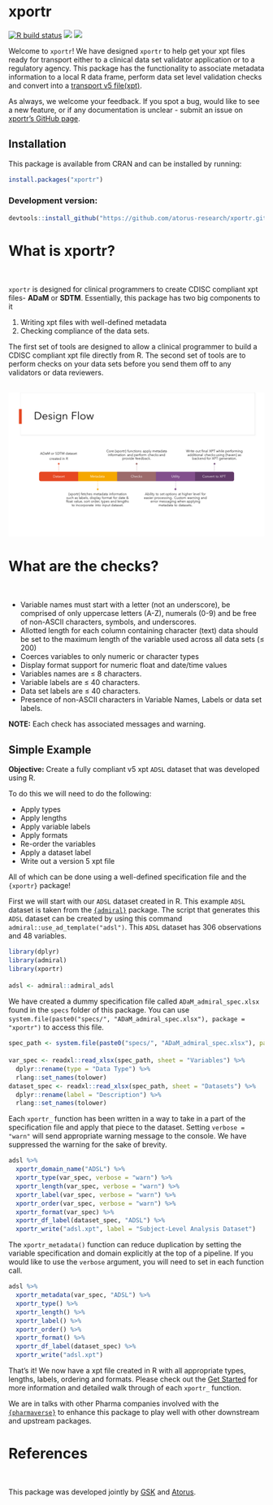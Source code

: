 
<!-- README.md is generated from README.Rmd. Please edit that file -->

# xportr <img src="man/figures/logo.png" align="right" alt="" width="120" />

<!-- badges: start -->

[![R build
status](https://github.com/atorus-research/xportr/workflows/R-CMD-check/badge.svg)](https://github.com/atorus-research/xportr/actions?workflow=R-CMD-check)
[<img src="https://img.shields.io/codecov/c/gh/atorus-research/xportr">](https://app.codecov.io/gh/atorus-research/xportr)
[<img src="https://img.shields.io/badge/License-MIT-blue.svg">](https://github.com/atorus-research/xportr/blob/master/LICENSE)
<!-- badges: end -->

Welcome to `xportr`! We have designed `xportr` to help get your xpt
files ready for transport either to a clinical data set validator
application or to a regulatory agency. This package has the
functionality to associate metadata information to a local R data frame,
perform data set level validation checks and convert into a [transport
v5
file(xpt)](https://documentation.sas.com/doc/en/pgmsascdc/9.4_3.5/movefile/n1xbwdre0giahfn11c99yjkpi2yb.htm).

As always, we welcome your feedback. If you spot a bug, would like to
see a new feature, or if any documentation is unclear - submit an issue
on [xportr’s GitHub
page](https://github.com/atorus-research/xportr/issues).

## Installation

This package is available from CRAN and can be installed by running:

``` r
install.packages("xportr")
```

### Development version:

``` r
devtools::install_github("https://github.com/atorus-research/xportr.git", ref = "devel")
```

# What is xportr?

<br>

`xportr` is designed for clinical programmers to create CDISC compliant
xpt files- **ADaM** or **SDTM**. Essentially, this package has two big
components to it

1.  Writing xpt files with well-defined metadata
2.  Checking compliance of the data sets.

The first set of tools are designed to allow a clinical programmer to
build a CDISC compliant xpt file directly from R. The second set of
tools are to perform checks on your data sets before you send them off
to any validators or data reviewers.

<br>

<img src="man/figures/design_flow.png">

<br>

# What are the checks?

<br>

- Variable names must start with a letter (not an underscore), be
  comprised of only uppercase letters (A-Z), numerals (0-9) and be free
  of non-ASCII characters, symbols, and underscores.
- Allotted length for each column containing character (text) data
  should be set to the maximum length of the variable used across all
  data sets (≤ 200)
- Coerces variables to only numeric or character types
- Display format support for numeric float and date/time values
- Variables names are ≤ 8 characters.
- Variable labels are ≤ 40 characters.
- Data set labels are ≤ 40 characters.
- Presence of non-ASCII characters in Variable Names, Labels or data set
  labels.

**NOTE:** Each check has associated messages and warning.

## Simple Example

**Objective:** Create a fully compliant v5 xpt `ADSL` dataset that was
developed using R.

To do this we will need to do the following:

- Apply types
- Apply lengths  
- Apply variable labels
- Apply formats
- Re-order the variables
- Apply a dataset label
- Write out a version 5 xpt file

All of which can be done using a well-defined specification file and the
`{xportr}` package!

First we will start with our `ADSL` dataset created in R. This example
`ADSL` dataset is taken from the
[`{admiral}`](https://pharmaverse.github.io/admiral/index.html) package.
The script that generates this `ADSL` dataset can be created by using
this command `admiral::use_ad_template("adsl")`. This `ADSL` dataset has
306 observations and 48 variables.

``` r
library(dplyr)
library(admiral)
library(xportr)

adsl <- admiral::admiral_adsl
```

We have created a dummy specification file called
`ADaM_admiral_spec.xlsx` found in the `specs` folder of this package.
You can use
`system.file(paste0("specs/", "ADaM_admiral_spec.xlsx"), package = "xportr")`
to access this file.

``` r
spec_path <- system.file(paste0("specs/", "ADaM_admiral_spec.xlsx"), package = "xportr")

var_spec <- readxl::read_xlsx(spec_path, sheet = "Variables") %>%
  dplyr::rename(type = "Data Type") %>%
  rlang::set_names(tolower)
dataset_spec <- readxl::read_xlsx(spec_path, sheet = "Datasets") %>%
  dplyr::rename(label = "Description") %>%
  rlang::set_names(tolower)
```

Each `xportr_` function has been written in a way to take in a part of
the specification file and apply that piece to the dataset. Setting
`verbose = "warn"` will send appropriate warning message to the console.
We have suppressed the warning for the sake of brevity.

``` r
adsl %>%
  xportr_domain_name("ADSL") %>%
  xportr_type(var_spec, verbose = "warn") %>%
  xportr_length(var_spec, verbose = "warn") %>%
  xportr_label(var_spec, verbose = "warn") %>%
  xportr_order(var_spec, verbose = "warn") %>%
  xportr_format(var_spec) %>%
  xportr_df_label(dataset_spec, "ADSL") %>%
  xportr_write("adsl.xpt", label = "Subject-Level Analysis Dataset")
```

The `xportr_metadata()` function can reduce duplication by setting the
variable specification and domain explicitly at the top of a pipeline.
If you would like to use the `verbose` argument, you will need to set in
each function call.

``` r
adsl %>%
  xportr_metadata(var_spec, "ADSL") %>%
  xportr_type() %>%
  xportr_length() %>%
  xportr_label() %>%
  xportr_order() %>%
  xportr_format() %>%
  xportr_df_label(dataset_spec) %>%
  xportr_write("adsl.xpt")
```

That’s it! We now have a xpt file created in R with all appropriate
types, lengths, labels, ordering and formats. Please check out the [Get
Started](https://atorus-research.github.io/xportr/articles/xportr.html)
for more information and detailed walk through of each `xportr_`
function.

We are in talks with other Pharma companies involved with the
[`{pharmaverse}`](https://pharmaverse.org/) to enhance this package to
play well with other downstream and upstream packages.

# References

<br>

This package was developed jointly by
[GSK](https://us.gsk.com/en-us/home/) and
[Atorus](https://www.atorusresearch.com/).
